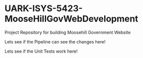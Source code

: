 # UARK-ISYS-5423-MooseHillGovWebDevelopment
Project Repository for building Moosehill Government Website


Lets see if the Pipeline can see the changes here!

Lets see if the Unit Tests work here!
